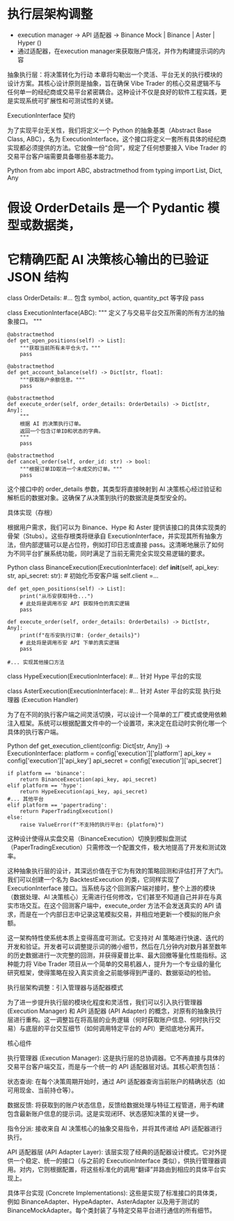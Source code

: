 # 执行层架构调整
- execution manager -> API 适配器 -> Binance Mock | Binance | Aster | Hyper ()
 - 通过适配器，在execution manager来获取账户情况，并作为构建提示词的内容

抽象执行层：将决策转化为行动
本章将勾勒出一个灵活、平台无关的执行模块的设计方案。其核心设计原则是抽象，旨在确保 Vibe Trader 的核心交易逻辑不与任何单一的经纪商或交易平台紧密耦合。这种设计不仅是良好的软件工程实践，更是实现系统可扩展性和可测试性的关键。

ExecutionInterface 契约

为了实现平台无关性，我们将定义一个 Python 的抽象基类（Abstract Base Class, ABC），名为 ExecutionInterface。这个接口将定义一套所有具体的经纪商实现都必须提供的方法。它就像一份“合同”，规定了任何想要接入 Vibe Trader 的交易平台客户端需要具备哪些基本能力。

Python
from abc import ABC, abstractmethod
from typing import List, Dict, Any

# 假设 OrderDetails 是一个 Pydantic 模型或数据类，
# 它精确匹配 AI 决策核心输出的已验证 JSON 结构
class OrderDetails:
    #... 包含 symbol, action, quantity_pct 等字段
    pass

class ExecutionInterface(ABC):
    """
    定义了与交易平台交互所需的所有方法的抽象接口。
    """

    @abstractmethod
    def get_open_positions(self) -> List]:
        """获取当前所有未平仓头寸。"""
        pass

    @abstractmethod
    def get_account_balance(self) -> Dict[str, float]:
        """获取账户余额信息。"""
        pass

    @abstractmethod
    def execute_order(self, order_details: OrderDetails) -> Dict[str, Any]:
        """
        根据 AI 的决策执行订单。
        返回一个包含订单ID和状态的字典。
        """
        pass

    @abstractmethod
    def cancel_order(self, order_id: str) -> bool:
        """根据订单ID取消一个未成交的订单。"""
        pass
这个接口中的 order_details 参数，其类型将直接映射到 AI 决策核心经过验证和解析后的数据对象。这确保了从决策到执行的数据流是类型安全的。

具体实现（存根）

根据用户需求，我们可以为 Binance、Hype 和 Aster 提供该接口的具体实现类的骨架（Stubs）。这些存根类将继承自 ExecutionInterface，并实现其所有抽象方法，但内部逻辑可以是占位符，例如打印日志或直接 pass。这清晰地展示了如何为不同平台扩展系统功能，同时满足了当前无需完全实现交易逻辑的要求。

Python
class BinanceExecution(ExecutionInterface):
    def __init__(self, api_key: str, api_secret: str):
        # 初始化币安客户端
        self.client =...

    def get_open_positions(self) -> List]:
        print("从币安获取持仓...")
        # 此处将是调用币安 API 获取持仓的真实逻辑
        pass

    def execute_order(self, order_details: OrderDetails) -> Dict[str, Any]:
        print(f"在币安执行订单: {order_details}")
        # 此处将是调用币安 API 下单的真实逻辑
        pass
    
    #... 实现其他接口方法

class HypeExecution(ExecutionInterface):
    #... 针对 Hype 平台的实现

class AsterExecution(ExecutionInterface):
    #... 针对 Aster 平台的实现
执行处理器 (Execution Handler)

为了在不同的执行客户端之间灵活切换，可以设计一个简单的工厂模式或使用依赖注入框架。系统可以根据配置文件中的一个设置项，来决定在启动时实例化哪一个具体的执行客户端。

Python
def get_execution_client(config: Dict[str, Any]) -> ExecutionInterface:
    platform = config['execution']['platform']
    api_key = config['execution']['api_key']
    api_secret = config['execution']['api_secret']

    if platform == 'binance':
        return BinanceExecution(api_key, api_secret)
    elif platform == 'hype':
        return HypeExecution(api_key, api_secret)
    #... 其他平台
    elif platform == 'papertrading':
        return PaperTradingExecution()
    else:
        raise ValueError(f"不支持的执行平台: {platform}")
这种设计使得从实盘交易（BinanceExecution）切换到模拟盘测试（PaperTradingExecution）只需修改一个配置文件，极大地提高了开发和测试效率。

这种抽象执行层的设计，其深远价值在于它为有效的策略回测和评估打开了大门。我们可以创建一个名为 BacktestExecution 的类，它同样实现了 ExecutionInterface 接口。当系统与这个回测客户端对接时，整个上游的模块（数据处理、AI 决策核心）无需进行任何修改，它们甚至不知道自己并非在与真实市场交互。在这个回测客户端中，execute_order 方法不会发送真实的 API 请求，而是在一个内部日志中记录这笔模拟交易，并相应地更新一个模拟的账户余额。

这一架构特性使系统本质上变得高度可测试。它支持对 AI 策略进行快速、迭代的开发和验证。开发者可以调整提示词的微小细节，然后在几分钟内对数月甚至数年的历史数据进行一次完整的回测，并获得夏普比率、最大回撤等量化性能指标。这种能力将 Vibe Trader 项目从一个简单的交易机器人，提升为一个专业级的量化研究框架，使得策略在投入真实资金之前能够得到严谨的、数据驱动的检验。

执行层架构调整：引入管理器与适配器模式

为了进一步提升执行层的模块化程度和灵活性，我们可以引入执行管理器 (Execution Manager) 和 API 适配器 (API Adapter) 的概念，对原有的抽象执行层进行重构。这一调整旨在将高层的业务逻辑（何时获取账户信息、何时执行交易）与底层的平台交互细节（如何调用特定平台的 API）更彻底地分离开。

核心组件

执行管理器 (Execution Manager): 这是执行层的总协调器。它不再直接与具体的交易平台客户端交互，而是与一个统一的 API 适配器层对话。其核心职责包括：

状态查询: 在每个决策周期开始时，通过 API 适配器查询当前账户的精确状态（如可用现金、当前持仓等）。

数据反馈: 将获取到的账户状态信息，反馈给数据处理与特征工程管道，用于构建包含最新账户信息的提示词。这是实现闭环、状态感知决策的关键一步。

指令分派: 接收来自 AI 决策核心的抽象交易指令，并将其传递给 API 适配器进行执行。

API 适配器层 (API Adapter Layer): 该层实现了经典的适配器设计模式。它对外提供一个稳定、统一的接口（与之前的 ExecutionInterface 类似），供执行管理器调用。对内，它则根据配置，将这些标准化的调用“翻译”并路由到相应的具体平台实现上。

具体平台实现 (Concrete Implementations): 这些是实现了标准接口的具体类，例如 BinanceAdapter、HypeAdapter、AsterAdapter 以及用于测试的 BinanceMockAdapter。每个类封装了与特定交易平台进行通信的所有细节。

